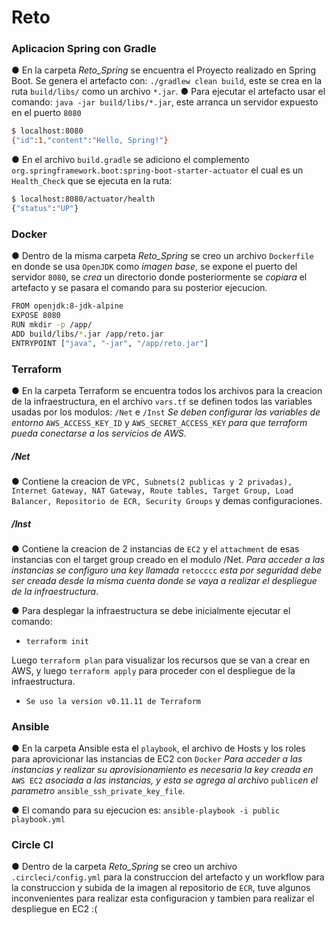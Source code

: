 # Reto
### Aplicacion Spring con Gradle
● En la carpeta *Reto_Spring* se encuentra el Proyecto realizado en Spring Boot. 
Se genera el artefacto con: ```./gradlew clean build```, este se crea en la ruta ```build/libs/``` como un archivo ```*.jar```.
● Para ejecutar el artefacto usar el comando:  ```java -jar build/libs/*.jar```, este arranca un servidor expuesto en el puerto ```8080```
```sh
$ localhost:8080
{"id":1,"content":"Hello, Spring!"}
```
● En el archivo ```build.gradle``` se adiciono el complemento ```org.springframework.boot:spring-boot-starter-actuator``` el cual es un ```Health_Check``` que se ejecuta en la ruta:
```sh
$ localhost:8080/actuator/health
{"status":"UP"}
```

### Docker
● Dentro de la misma carpeta *Reto_Spring* se creo un archivo ```Dockerfile```
en donde se usa ```OpenJDK``` como *imagen base*, se expone el puerto del servidor ```8080```, se *crea* un directorio donde posteriormente se *copiara* el artefacto y se pasara el comando para su posterior ejecucion.
```sh
FROM openjdk:8-jdk-alpine
EXPOSE 8080
RUN mkdir -p /app/
ADD build/libs/*.jar /app/reto.jar
ENTRYPOINT ["java", "-jar", "/app/reto.jar"]
```

### Terraform
● En la carpeta Terraform se encuentra todos los archivos para la creacion de la infraestructura, en el archivo ```vars.tf``` se definen todos las variables usadas por los modulos: ```/Net``` e ```/Inst``` 
_Se deben configurar las variables de entorno_ ```AWS_ACCESS_KEY_ID``` y ```AWS_SECRET_ACCESS_KEY``` _para que terraform pueda conectarse a los servicios de AWS_. 

##### /Net
● Contiene la creacion de ```VPC, Subnets(2 publicas y 2 privadas), Internet Gateway, NAT Gateway, Route tables, Target Group, Load Balancer, Repositorio de ECR, Security Groups``` y demas configuraciones.

##### /Inst
● Contiene la creacion de 2 instancias de ```EC2``` y el ```attachment``` de esas instancias con el target group creado en el modulo /Net.
_Para acceder a las instancias se configuro una key llamada_ ```retocccc``` _esta por seguridad debe ser creada desde la misma cuenta donde se vaya a realizar el despliegue de la infraestructura_. 

● Para desplegar la infraestructura se debe inicialmente ejecutar el comando:

* ``` terraform init ```

Luego ``` terraform plan ``` para visualizar los recursos que se van a crear en AWS, y luego ``` terraform apply ``` para proceder con el despliegue de la infraestructura.
 
* ```Se uso la version v0.11.11 de Terraform ```

### Ansible
● En la carpeta Ansible esta el ```playbook```, el archivo de Hosts y los roles para aprovicionar las instancias de EC2 con ```Docker```
_Para acceder a las instancias y realizar su aprovisionamiento es necesaria la key creada en_ ```AWS EC2``` _asociada a las instancias, y esta se agrega al archivo_ ```public```_en el parametro_ ```ansible_ssh_private_key_file```.

● El comando para su ejecucion es: ```ansible-playbook -i public playbook.yml``` 

### Circle CI
● Dentro de la carpeta *Reto_Spring* se creo un archivo ```.circleci/config.yml``` para la construccion del artefacto y un workflow para la construccion y subida de la imagen al repositorio de ```ECR```, tuve algunos inconvenientes para realizar esta configuracion y tambien para realizar el despliegue en EC2 :( 